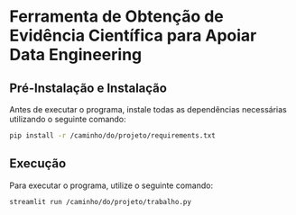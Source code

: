 # Ferramenta de Obtenção de Evidência Científica para Apoiar Data Engineering

## **Pré-Instalação e Instalação**

Antes de executar o programa, instale todas as dependências necessárias utilizando o seguinte comando:

```bash
pip install -r /caminho/do/projeto/requirements.txt
```

## **Execução**

Para executar o programa, utilize o seguinte comando:

```bash
streamlit run /caminho/do/projeto/trabalho.py
```
